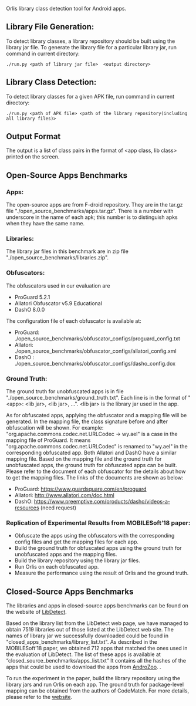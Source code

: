 Orlis library class detection tool for Android apps.

## Library File Generation:
To detect library classes, a library repository should be built using the
library jar file. To generate the library file for a particular library jar,
run command in current directory:

```
./run.py <path of library jar file>  <output directory>
```

## Library Class Detection:
To detect library classes for a given APK file, run command in current
directory:

```
./run.py <path of APK file> <path of the library repository(including all library files)>
```

## Output Format 
The output is a list of class pairs in the format of
<app class, lib class> printed on the screen.


## Open-Source Apps Benchmarks
### Apps:
The open-source apps are from F-droid repository. They are in the tar.gz file
"./open_source_benchmarks/apps.tar.gz". There is a number with underscore in the
name of each apk; this number is to distinguish apks when they have the same name.

### Libraries:
The library jar files in this benchmark are in zip file
"./open_source_benchmarks/libraries.zip".

### Obfuscators:
The obfuscators used in our evaluation are 
* ProGuard 5.2.1
* Allatori Obfuscator v5.9 Educational
* DashO 8.0.0

The configuration file of each obfuscator is available at:
* ProGuard: ./open_source_benchmarks/obfuscator_configs/proguard_config.txt
* Allatori: ./open_source_benchmarks/obfuscator_configs/allatori_config.xml
* DashO   : ./open_source_benchmarks/obfuscator_configs/dasho_config.dox

### Ground Truth:
 The ground truth for unobfuscated apps is in file
"./open_source_benchmarks/ground_truth.txt". Each line is in the
format of "\<app\>: \<lib jar\>, \<lib jar\>, ...". \<lib jar\> is the
library jar used in the app. 
   
As for obfuscated apps, applying the obfuscator and a mapping file
will be generated. In the mapping file, the class signature before
and after obfuscation will be shown. For example:
"org.apache.commons.codec.net.URLCodec -> wy.ael" is a case in the
mapping file of ProGuard. It means
"org.apache.commons.codec.net.URLCodec" is renamed to "wy.ael" in
the corresponding obfuscated app. Both Allatori and DashO have a similar mapping
file. Based on the mapping file and the ground truth for
unobfuscated apps, the ground truth for obfuscated apps can be
built. Please refer to the document of each obfuscator for the
details about how to get the mapping files. The links of the
documents are shown as below: 

* ProGuard: https://www.guardsquare.com/en/proguard
* Allatori: http://www.allatori.com/doc.html
* DashO: https://www.preemptive.com/products/dasho/videos-a-resources (need request)

### Replication of Experimental Results from MOBILESoft’18 paper:
* Obfuscate the apps using the obfuscators with the corresponding config files and get the mapping files for each app.
* Build the ground truth for obfuscated apps using the ground truth for unobfuscated apps and the mapping files.
* Build the library repository using the library jar files.
* Run Orlis on each obfuscated app.
* Measure the performance using the result of Orlis and the ground truth.

## Closed-Source Apps Benchmarks
The libraries and apps in closed-source apps benchmarks can be found on the
website of
[LibDetect](http://www.st.informatik.tu-darmstadt.de/artifacts/codematch/).

Based on the library list from the LibDetect web page, we have managed to obtain 7519 libraries out of 
those listed at the LibDetect web site. The names of library jar we successfully downloaded could be found
in "closed_apps_benchmarks/library_list.txt". As described in the MOBILESoft’18 paper, we obtained 712 apps that matched the ones used in the evaluation of LibDetect. The list of these apps is available at “closed_source_benchmarks/apps_list.txt”
It contains all the hashes of the apps 
that could be used to download the apps from [AndroZoo](https://androzoo.uni.lu/).  .

To run the experiment in the paper, build the library repository
using the library jars and run Orlis on each app. The ground truth for package-level mapping
can be obtained from the authors of CodeMatch. For more details,
please refer to the
[website](http://www.st.informatik.tu-darmstadt.de/artifacts/codematch/).
